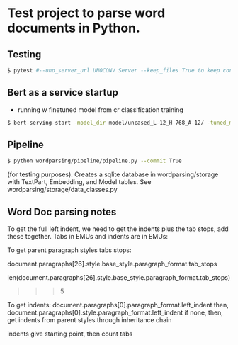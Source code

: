 # Test project to parse word documents in Python.

## Testing
```bash
$ pytest #--uno_server_url UNOCONV Server --keep_files True to keep conversion files in Test dir
```

## Bert as a service startup 
- running w finetuned model from cr classification training
```bash
$ bert-serving-start -model_dir model/uncased_L-12_H-768_A-12/ -tuned_model_dir=model/classification_fine_tuning_test_1/ -ckpt_name="model.ckpt-343" -num_worker=1 -port 8190 -port_out 8191 -max_seq_len 100
```

## Pipeline

```bash
$ python wordparsing/pipeline/pipeline.py --commit True
```
(for testing purposes):
Creates a sqlite database in wordparsing/storage with TextPart, Embedding, and Model tables.  See wordparsing/storage/data_classes.py


## Word Doc parsing notes

To get the full left indent, we need to get the indents plus the tab stops, add these together.  Tabs in EMUs and indents are in EMUs:

To get parent paragraph styles tabs stops:

document.paragraphs[26].style.base_style.paragraph_format.tab_stops

len(document.paragraphs[26].style.base_style.paragraph_format.tab_stops) 
>>> 5

To get indents:
document.paragraphs[0].paragraph_format.left_indent
then,
document.paragraphs[0].style.paragraph_format.left_indent
if none, then, get indents from parent styles through inheritance chain

indents give starting point, then count tabs 

